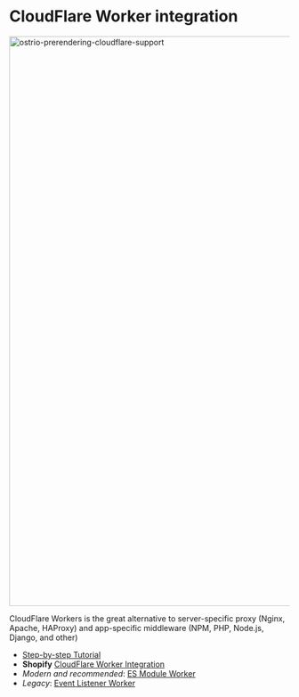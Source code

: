 # CloudFlare Worker integration

<img width="1536" height="1024" alt="ostrio-prerendering-cloudflare-support" src="https://github.com/user-attachments/assets/b775192e-1d6b-49c7-925c-a17e60d97304" />

CloudFlare Workers is the great alternative to server-specific proxy (Nginx, Apache, HAProxy) and app-specific middleware (NPM, PHP, Node.js, Django, and other)

- [Step-by-step Tutorial](https://github.com/veliovgroup/ostrio/blob/master/docs/prerendering/examples/cloudflare-worker/coudflare-worker-guide.md)
- **Shopify** [CloudFlare Worker Integration](https://github.com/veliovgroup/ostrio/blob/master/docs/prerendering/shopify-seo-integration.md#seo-middleware-worker-for-shopify)
- *Modern and recommended*: [ES Module Worker](https://github.com/veliovgroup/ostrio/blob/master/docs/prerendering/examples/cloudflare-worker/cloudflare.worker.js)
- *Legacy*: [Event Listener Worker](https://github.com/veliovgroup/ostrio/blob/master/docs/prerendering/examples/cloudflare-worker/cloudflare-listener.worker.js)
